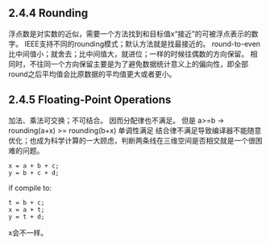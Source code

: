 ## 2.4.4 Rounding
浮点数是对实数的近似，需要一个方法找到和目标值x“接近”的可被浮点表示的数字。
IEEE支持不同的rounding模式；默认方法就是找最接近的。
round-to-even
比中间值小；就舍去；比中间值大，就进位；一样的时候往偶数的方向保留。 相同时，不往同一个方向保留主要是为了避免数据统计意义上的偏向性，即全部round之后平均值会比原数据的平均值更大或者更小。

## 2.4.5 Floating-Point Operations
加法、乘法可交换；不可结合。
因而分配律也不满足。
但是 a>=b -> rounding(a+x) >= rounding(b+x) 单调性满足
结合律不满足导致编译器不能随意优化；也成为科学计算的一大顾虑，判断两条线在三维空间是否相交就是一个很困难的问题。

```
x = a + b + c;
y = b + c + d;
```

if compile to:
```
t = b + c;
x = a + t;
y = t + d;
```

x会不一样。